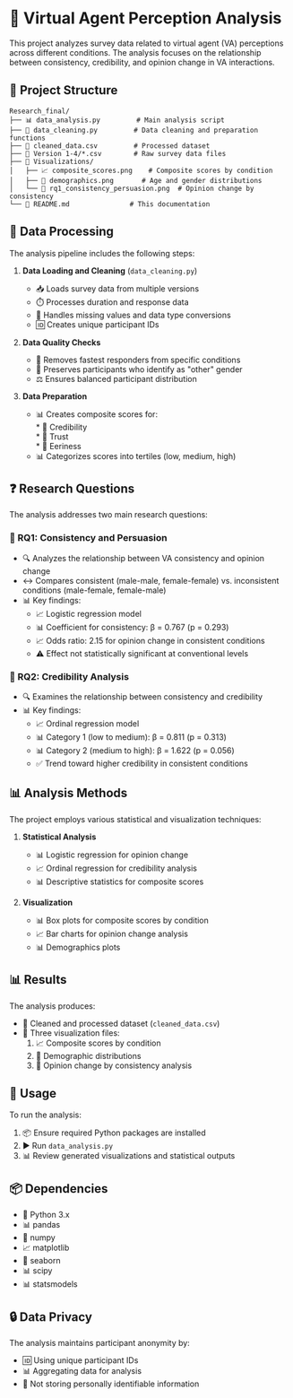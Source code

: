 # 🔬 Virtual Agent Perception Analysis

This project analyzes survey data related to virtual agent (VA) perceptions across different conditions. The analysis focuses on the relationship between consistency, credibility, and opinion change in VA interactions.

## 📁 Project Structure

```
Research_final/
├── 📊 data_analysis.py         # Main analysis script
├── 🧹 data_cleaning.py         # Data cleaning and preparation functions
├── 📑 cleaned_data.csv         # Processed dataset
├── 📂 Version 1-4/*.csv        # Raw survey data files
├── 🎨 Visualizations/
│   ├── 📈 composite_scores.png    # Composite scores by condition
│   ├── 👥 demographics.png       # Age and gender distributions
│   └── 🔄 rq1_consistency_persuasion.png  # Opinion change by consistency
└── 📝 README.md               # This documentation
```

## 🔄 Data Processing

The analysis pipeline includes the following steps:

1. **Data Loading and Cleaning** (`data_cleaning.py`)  
   * 📥 Loads survey data from multiple versions  
   * ⏱️ Processes duration and response data  
   * 🧹 Handles missing values and data type conversions  
   * 🆔 Creates unique participant IDs

2. **Data Quality Checks**  
   * 🚫 Removes fastest responders from specific conditions  
   * 👥 Preserves participants who identify as "other" gender  
   * ⚖️ Ensures balanced participant distribution

3. **Data Preparation**  
   * 📊 Creates composite scores for:  
         * 🤝 Credibility  
         * 🤝 Trust  
         * 👻 Eeriness  
   * 📊 Categorizes scores into tertiles (low, medium, high)

## ❓ Research Questions

The analysis addresses two main research questions:

### 🔄 RQ1: Consistency and Persuasion

* 🔍 Analyzes the relationship between VA consistency and opinion change
* ↔️ Compares consistent (male-male, female-female) vs. inconsistent conditions (male-female, female-male)
* 📊 Key findings:  
   * 📈 Logistic regression model
   * 📊 Coefficient for consistency: β = 0.767 (p = 0.293)
   * 📈 Odds ratio: 2.15 for opinion change in consistent conditions
   * ⚠️ Effect not statistically significant at conventional levels

### 🔗 RQ2: Credibility Analysis

* 🔍 Examines the relationship between consistency and credibility
* 📊 Key findings:  
   * 📈 Ordinal regression model
   * 📊 Category 1 (low to medium): β = 0.811 (p = 0.313)
   * 📊 Category 2 (medium to high): β = 1.622 (p = 0.056)
   * ✅ Trend toward higher credibility in consistent conditions

## 📊 Analysis Methods

The project employs various statistical and visualization techniques:

1. **Statistical Analysis**  
   * 📊 Logistic regression for opinion change
   * 📈 Ordinal regression for credibility analysis
   * 📊 Descriptive statistics for composite scores

2. **Visualization**  
   * 📊 Box plots for composite scores by condition
   * 📈 Bar charts for opinion change analysis
   * 📊 Demographics plots

## 📊 Results

The analysis produces:

* 📑 Cleaned and processed dataset (`cleaned_data.csv`)
* 🎨 Three visualization files:  
   1. 📈 Composite scores by condition  
   2. 👥 Demographic distributions  
   3. 🔄 Opinion change by consistency analysis

## 🚀 Usage

To run the analysis:

1. 📦 Ensure required Python packages are installed
2. ▶️ Run `data_analysis.py`
3. 📊 Review generated visualizations and statistical outputs

## 📦 Dependencies

* 🐍 Python 3.x
* 📊 pandas
* 🔢 numpy
* 📈 matplotlib
* 🎨 seaborn
* 📊 scipy
* 📊 statsmodels

## 🔒 Data Privacy

The analysis maintains participant anonymity by:

* 🆔 Using unique participant IDs
* 📊 Aggregating data for analysis
* 🚫 Not storing personally identifiable information 